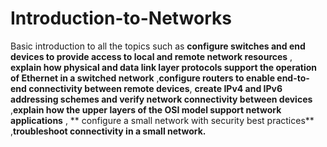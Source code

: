 # Introduction-to-Networks
Basic introduction to all the topics such as **configure switches and end devices to provide access to local and remote network resources** , **explain how physical and data link layer protocols support the operation
of Ethernet in a switched network** ,**configure routers to enable end-to-end connectivity between remote devices**, **create IPv4 and IPv6 addressing schemes and verify network connectivity between devices** ,**explain how the upper layers of the OSI model support network applications** , ** configure a small network with security best practices** ,**troubleshoot connectivity in a small network.**
